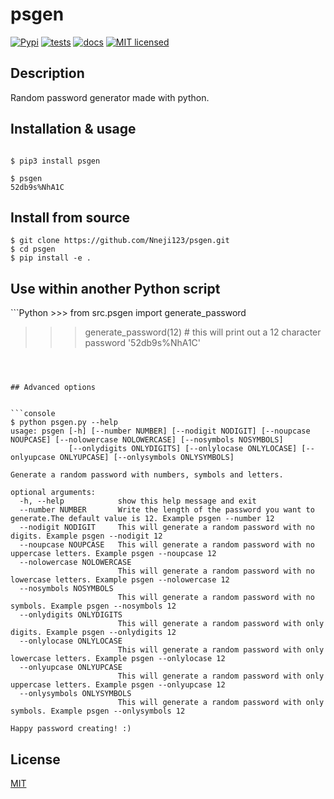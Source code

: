 # psgen
[![Pypi](https://img.shields.io/pypi/v/psgen.svg)](https://pypi.org/project/psgen/)
[![tests](https://github.com/Nneji123/psgen/actions/workflows/test.yml/badge.svg)](https://github.com/Nneji123/psgen/actions/workflows/test.yml)
[![docs](https://github.com/Nneji123/psgen/actions/workflows/publish-docs.yml/badge.svg)](https://github.com/Nneji123/psgen/actions/workflows/publish-docs.yml)
[![MIT licensed](https://img.shields.io/badge/license-MIT-green.svg)](https://raw.githubusercontent.com/Nneji123/psgen/dev/LICENSE)

## Description

Random password generator made with python.

## Installation & usage

```console   

$ pip3 install psgen 

$ psgen
52db9s%NhA1C
```



## Install from source


```console
$ git clone https://github.com/Nneji123/psgen.git
$ cd psgen
$ pip install -e .
```



## Use within another Python script

<div class="python">
```Python
>>> from src.psgen import generate_password

>>> generate_password(12) # this will print out a 12 character password
'52db9s%NhA1C'
```



## Advanced options


```console
$ python psgen.py --help
usage: psgen [-h] [--number NUMBER] [--nodigit NODIGIT] [--noupcase NOUPCASE] [--nolowercase NOLOWERCASE] [--nosymbols NOSYMBOLS]
             [--onlydigits ONLYDIGITS] [--onlylocase ONLYLOCASE] [--onlyupcase ONLYUPCASE] [--onlysymbols ONLYSYMBOLS]

Generate a random password with numbers, symbols and letters.

optional arguments:
  -h, --help            show this help message and exit
  --number NUMBER       Write the length of the password you want to generate.The default value is 12. Example psgen --number 12
  --nodigit NODIGIT     This will generate a random password with no digits. Example psgen --nodigit 12
  --noupcase NOUPCASE   This will generate a random password with no uppercase letters. Example psgen --noupcase 12
  --nolowercase NOLOWERCASE
                        This will generate a random password with no lowercase letters. Example psgen --nolowercase 12
  --nosymbols NOSYMBOLS
                        This will generate a random password with no symbols. Example psgen --nosymbols 12
  --onlydigits ONLYDIGITS
                        This will generate a random password with only digits. Example psgen --onlydigits 12
  --onlylocase ONLYLOCASE
                        This will generate a random password with only lowercase letters. Example psgen --onlylocase 12
  --onlyupcase ONLYUPCASE
                        This will generate a random password with only uppercase letters. Example psgen --onlyupcase 12
  --onlysymbols ONLYSYMBOLS
                        This will generate a random password with only symbols. Example psgen --onlysymbols 12

Happy password creating! :)
```



## License
[MIT](https://github.com/Nneji123/psgen/dev/LICENSE)
